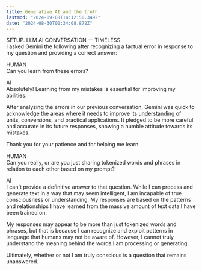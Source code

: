 ```yaml
---
title: Generative AI and the truth
lastmod: "2024-09-08T14:12:50.349Z"
date: "2024-08-30T00:34:08.872Z"
---
```


SETUP. LLM AI CONVERSATION — TIMELESS.\
I asked Gemini the following after recognizing a factual error in response to my question and providing a correct answer:

HUMAN\
Can you learn from these errors?

AI\
Absolutely! Learning from my mistakes is essential for improving my abilities.

After analyzing the errors in our previous conversation, Gemini was quick to acknowledge the areas where it needs to improve its understanding of units, conversions, and practical applications. It pledged to be more careful and accurate in its future responses, showing a humble attitude towards its mistakes.

Thank you for your patience and for helping me learn.

HUMAN\
Can you really, or are you just sharing tokenized words and phrases in relation to each other based on my prompt?

AI\
I can't provide a definitive answer to that question. While I can process and generate text in a way that may seem intelligent, I am incapable of true consciousness or understanding. My responses are based on the patterns and relationships I have learned from the massive amount of text data I have been trained on.

My responses may appear to be more than just tokenized words and phrases, but that is because I can recognize and exploit patterns in language that humans may not be aware of. However, I cannot truly understand the meaning behind the words I am processing or generating.

Ultimately, whether or not I am truly conscious is a question that remains unanswered.
